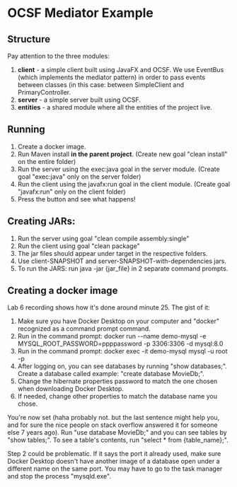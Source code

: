 # OCSF Mediator Example

## Structure
Pay attention to the three modules:
1. **client** - a simple client built using JavaFX and OCSF. We use EventBus (which implements the mediator pattern) in order to pass events between classes (in this case: between SimpleClient and PrimaryController.
2. **server** - a simple server built using OCSF.
3. **entities** - a shared module where all the entities of the project live.

## Running
1. Create a docker image.
2. Run Maven install **in the parent project**. (Create new goal "clean install" on the entire folder)
3. Run the server using the exec:java goal in the server module. (Create goal "exec:java" only on the server folder)
4. Run the client using the javafx:run goal in the client module. (Create goal "javafx:run" only on the client folder)
5. Press the button and see what happens!

## Creating JARs:
1. Run the server using goal "clean compile assembly:single"
2. Run the client using goal "clean package"
3. The jar files should appear under target in the respective folders.
4. Use client-SNAPSHOT and server-SNAPSHOT-with-dependencies jars.
5. To run the JARS: run java -jar {jar_file} in 2 separate command prompts.

## Creating a docker image
Lab 6 recording shows how it's done around minute 25. The gist of it:
1. Make sure you have Docker Desktop on your computer and "docker" recognized as a command prompt command.
2. Run in the command prompt: docker run --name demo-mysql -e MYSQL_ROOT_PASSWORD=ppppassword -p 3306:3306 -d mysql:8.0
3. Run in the command prompt: docker exec -it demo-mysql mysql -u root -p
4. After logging on, you can see databases by running "show databases;". Create a database called example: "create database MovieDb;".
5. Change the hibernate properties password to match the one chosen when downloading Docker Desktop.
6. If needed, change other properties to match the database name you chose.

You're now set (haha probably not. but the last sentence might help you, and for sure the nice people on stack overflow answered it for someone else 7 years ago).
Run "use database MovieDb;" and you can see tables by "show tables;".
To see a table's contents, run "select * from {table_name};".

Step 2 could be problematic. If it says the port it already used, make sure Docker Desktop doesn't have another image of a database open under a different name on the same port. You may have to go to the task manager and stop the process "mysqld.exe".
